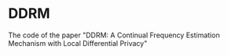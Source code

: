 # DDRM
 The code of the paper "DDRM: A Continual Frequency Estimation Mechanism with Local Differential Privacy"
